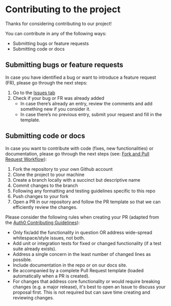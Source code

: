 # Contributing to the project

Thanks for considering contributing to our project!

You can contribute in any of the following ways:
* Submitting bugs or feature requests
* Submitting code or docs

## Submitting bugs or feature requests 

In case you have identified a bug or want to introduce a feature request (FR), please go through the next steps:
1. Go to the [Issues tab](../../issues)
2. Check if your bug or FR was already added
    * In case there’s already an entry, review the comments and add something new if you consider it.
    * In case there’s no previous entry, submit your request and fill in the template.

## Submitting code or docs

In case you want to contribute with code (fixes, new functionalities) or documentation, please go through the next steps (see: [Fork and Pull Request Workflow](https://github.com/susam/gitpr)):
1. Fork the repository to your own Github account
2. Clone the project to your machine
3. Create a branch locally with a succinct but descriptive name
4. Commit changes to the branch
5. Following any formatting and testing guidelines specific to this repo
6. Push changes to your fork
7. Open a PR in our repository and follow the PR template so that we can efficiently review the changes.

Please consider the following rules when creating your PR (adapted from the [Auth0 Contributing Guidelines](https://github.com/auth0/open-source-template/blob/master/GENERAL-CONTRIBUTING.md)):
* Only fix/add the functionality in question OR address wide-spread whitespace/style issues, not both.
* Add unit or integration tests for fixed or changed functionality (if a test suite already exists).
* Address a single concern in the least number of changed lines as possible.
* Include documentation in the repo or on our docs site.
* Be accompanied by a complete Pull Request template (loaded automatically when a PR is created).
* For changes that address core functionality or would require breaking changes (e.g. a major release), it's best to open an Issue to discuss your proposal first. This is not required but can save time creating and reviewing changes.






